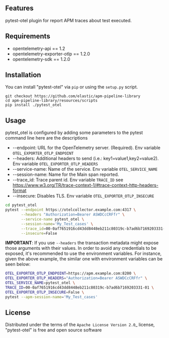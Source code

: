 
Features
--------

pytest-otel plugin for report APM traces about test executed.


Requirements
------------

* opentelemetry-api == 1.2
* opentelemetry-exporter-otlp == 1.2.0
* opentelemetry-sdk == 1.2.0


Installation
------------

You can install "pytest-otel" via `pip` or using the `setup.py` script.

```
git checkout https://github.com/elastic/apm-pipeline-library
cd apm-pipeline-library/resources/scripts
pip install ./pytest_otel
```

Usage
-----

pytest_otel is configured by adding some parameters to the pytest command line here are the descriptions

* --endpoint: URL for the OpenTelemetry server. (Required). Env variable `OTEL_EXPORTER_OTLP_ENDPOINT`
* --headers: Additional headers to send (i.e.: key1=value1,key2=value2). Env variable `OTEL_EXPORTER_OTLP_HEADERS`
* --service-name: Name of the service. Env variable `OTEL_SERVICE_NAME`
* --session-name: Name for the Main span reported.
* --trace_id: Trace parent id. Env variable `TRACE_ID` see https://www.w3.org/TR/trace-context-1/#trace-context-http-headers-format
* --insecure: Disables TLS. Env variable `OTEL_EXPORTER_OTLP_INSECURE`

```bash
cd pytest_otel
pytest --endpoint https://otelcollector.example.com:4317 \
       --headers "Authorization=Bearer ASWDCcCRFfr" \
       --service-name pytest_otel \
       --session-name='My_Test_cases' \
       --trace_id=00-0af7651916cd43dd8448eb211c80319c-b7ad6b7169203331-01 \
       --insecure=False
```

**IMPORTANT**: If you use `--headers` the transaction metadata might expose those arguments
with their values. In order to avoid any credentials to be exposed, it's recommended to use the environment variables.
For instance, given the above example, the similar one with environment variables can be seen below:

```bash
OTEL_EXPORTER_OTLP_ENDPOINT=https://apm.example.com:8200 \
OTEL_EXPORTER_OTLP_HEADERS="Authorization=Bearer ASWDCcCRFfr" \
OTEL_SERVICE_NAME=pytest_otel \
TRACE_ID=00-0af7651916cd43dd8448eb211c80319c-b7ad6b7169203331-01 \
OTEL_EXPORTER_OTLP_INSECURE=False \
pytest --apm-session-name='My_Test_cases'
```

License
-------

Distributed under the terms of the `Apache License Version 2.0`_ license, "pytest-otel" is free and open source software
